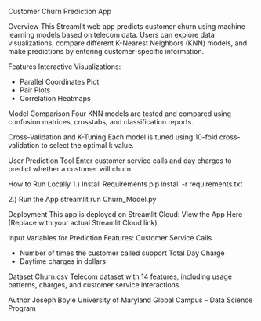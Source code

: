 Customer Churn Prediction App

Overview
This Streamlit web app predicts customer churn using machine learning models based on telecom data.
Users can explore data visualizations, compare different K-Nearest Neighbors (KNN) models, and make predictions by entering customer-specific information.

Features
Interactive Visualizations:
- Parallel Coordinates Plot
- Pair Plots
- Correlation Heatmaps

Model Comparison
Four KNN models are tested and compared using confusion matrices, crosstabs, and classification reports.

Cross-Validation and K-Tuning
Each model is tuned using 10-fold cross-validation to select the optimal k value.

User Prediction Tool
Enter customer service calls and day charges to predict whether a customer will churn.

How to Run Locally
1.) Install Requirements
pip install -r requirements.txt

2.) Run the App
streamlit run Churn_Model.py

Deployment
This app is deployed on Streamlit Cloud:
View the App Here
(Replace with your actual Streamlit Cloud link)

Input Variables for Prediction
Features:
Customer Service Calls
  - Number of times the customer called support
Total Day Charge
  - Daytime charges in dollars

Dataset
Churn.csv
Telecom dataset with 14 features, including usage patterns, charges, and customer service interactions.

Author
Joseph Boyle
University of Maryland Global Campus – Data Science Program


